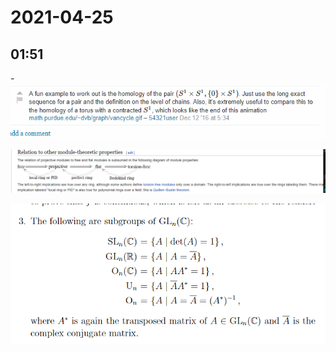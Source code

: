 # 2021-04-25

## 01:51

-![Working out relative homology, an example](figures/image_2021-04-25-01-52-05.png) 

![Chain of implications for module properties](figures/image_2021-04-25-01-52-56.png)

![Definitions of common matrix groups](figures/image_2021-04-25-01-53-18.png)
